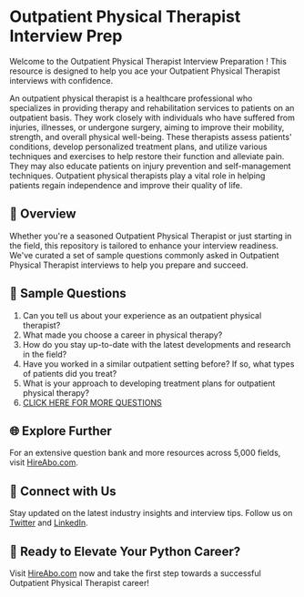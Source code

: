 # Outpatient Physical Therapist Interview Prep

Welcome to the Outpatient Physical Therapist Interview Preparation ! This resource is designed to help you ace your Outpatient Physical Therapist interviews with confidence.

An outpatient physical therapist is a healthcare professional who specializes in providing therapy and rehabilitation services to patients on an outpatient basis. They work closely with individuals who have suffered from injuries, illnesses, or undergone surgery, aiming to improve their mobility, strength, and overall physical well-being. These therapists assess patients' conditions, develop personalized treatment plans, and utilize various techniques and exercises to help restore their function and alleviate pain. They may also educate patients on injury prevention and self-management techniques. Outpatient physical therapists play a vital role in helping patients regain independence and improve their quality of life.

## 🚀 Overview

Whether you're a seasoned Outpatient Physical Therapist or just starting in the field, this repository is tailored to enhance your interview readiness. We've curated a set of sample questions commonly asked in Outpatient Physical Therapist interviews to help you prepare and succeed.

## 📝 Sample Questions

1. Can you tell us about your experience as an outpatient physical therapist?
2. What made you choose a career in physical therapy?
3. How do you stay up-to-date with the latest developments and research in the field?
4. Have you worked in a similar outpatient setting before? If so, what types of patients did you treat?
5. What is your approach to developing treatment plans for outpatient physical therapy?
6. [CLICK HERE FOR MORE QUESTIONS](https://hireabo.com/job/2_2_12/Outpatient%20Physical%20Therapist)

## 🌐 Explore Further

For an extensive question bank and more resources across 5,000 fields, visit [HireAbo.com](https://www.hireabo.com).

## 📱 Connect with Us

Stay updated on the latest industry insights and interview tips. Follow us on [Twitter](https://twitter.com/hireabo) and [LinkedIn](https://www.linkedin.com/in/hire-abo-3609972a8/).

## 🚀 Ready to Elevate Your Python Career?

Visit [HireAbo.com](https://www.hireabo.com) now and take the first step towards a successful Outpatient Physical Therapist career!